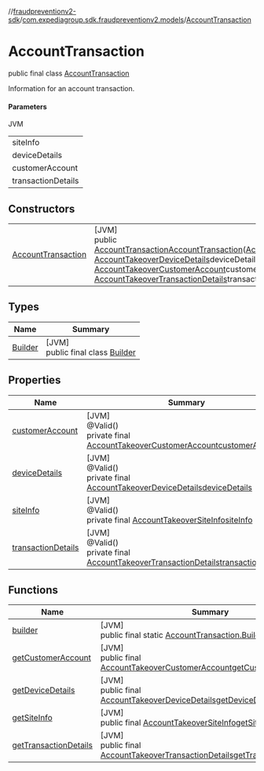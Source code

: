 //[fraudpreventionv2-sdk](../../../index.md)/[com.expediagroup.sdk.fraudpreventionv2.models](../index.md)/[AccountTransaction](index.md)

# AccountTransaction

public final class [AccountTransaction](index.md)

Information for an account transaction.

#### Parameters

JVM

| |
|---|
| siteInfo |
| deviceDetails |
| customerAccount |
| transactionDetails |

## Constructors

| | |
|---|---|
| [AccountTransaction](-account-transaction.md) | [JVM]<br>public [AccountTransaction](index.md)[AccountTransaction](-account-transaction.md)([AccountTakeoverSiteInfo](../-account-takeover-site-info/index.md)siteInfo, [AccountTakeoverDeviceDetails](../-account-takeover-device-details/index.md)deviceDetails, [AccountTakeoverCustomerAccount](../-account-takeover-customer-account/index.md)customerAccount, [AccountTakeoverTransactionDetails](../-account-takeover-transaction-details/index.md)transactionDetails) |

## Types

| Name | Summary |
|---|---|
| [Builder](-builder/index.md) | [JVM]<br>public final class [Builder](-builder/index.md) |

## Properties

| Name | Summary |
|---|---|
| [customerAccount](index.md#-1931245553%2FProperties%2F-173342751) | [JVM]<br>@Valid()<br>private final [AccountTakeoverCustomerAccount](../-account-takeover-customer-account/index.md)[customerAccount](index.md#-1931245553%2FProperties%2F-173342751) |
| [deviceDetails](index.md#-832392110%2FProperties%2F-173342751) | [JVM]<br>@Valid()<br>private final [AccountTakeoverDeviceDetails](../-account-takeover-device-details/index.md)[deviceDetails](index.md#-832392110%2FProperties%2F-173342751) |
| [siteInfo](index.md#987442695%2FProperties%2F-173342751) | [JVM]<br>@Valid()<br>private final [AccountTakeoverSiteInfo](../-account-takeover-site-info/index.md)[siteInfo](index.md#987442695%2FProperties%2F-173342751) |
| [transactionDetails](index.md#769810744%2FProperties%2F-173342751) | [JVM]<br>@Valid()<br>private final [AccountTakeoverTransactionDetails](../-account-takeover-transaction-details/index.md)[transactionDetails](index.md#769810744%2FProperties%2F-173342751) |

## Functions

| Name | Summary |
|---|---|
| [builder](builder.md) | [JVM]<br>public final static [AccountTransaction.Builder](-builder/index.md)[builder](builder.md)() |
| [getCustomerAccount](get-customer-account.md) | [JVM]<br>public final [AccountTakeoverCustomerAccount](../-account-takeover-customer-account/index.md)[getCustomerAccount](get-customer-account.md)() |
| [getDeviceDetails](get-device-details.md) | [JVM]<br>public final [AccountTakeoverDeviceDetails](../-account-takeover-device-details/index.md)[getDeviceDetails](get-device-details.md)() |
| [getSiteInfo](get-site-info.md) | [JVM]<br>public final [AccountTakeoverSiteInfo](../-account-takeover-site-info/index.md)[getSiteInfo](get-site-info.md)() |
| [getTransactionDetails](get-transaction-details.md) | [JVM]<br>public final [AccountTakeoverTransactionDetails](../-account-takeover-transaction-details/index.md)[getTransactionDetails](get-transaction-details.md)() |

